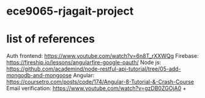 # ece9065-rjagait-project

# list of references
Auth frontend: https://www.youtube.com/watch?v=6n8T_rXXWQg
Firebase: https://fireship.io/lessons/angularfire-google-oauth/
Node js: https://github.com/academind/node-restful-api-tutorial/tree/05-add-mongodb-and-mongoose
Angular: https://coursetro.com/posts/code/174/Angular-8-Tutorial-&-Crash-Course
Email verification: https://www.youtube.com/watch?v=gzDB0ZGOjA0 + 